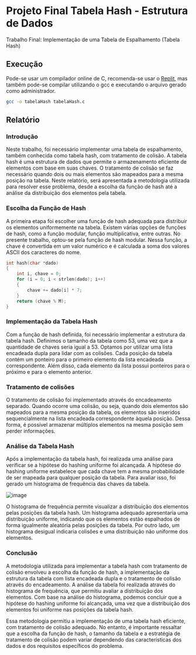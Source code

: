 # Projeto Final Tabela Hash - Estrutura de Dados

Trabalho Final: Implementação de uma Tabela de Espalhamento (Tabela Hash)

## Execução
Pode-se usar um compilador online de C, recomenda-se usar o [Replit](https://replit.com/), mas também pode-se compilar utilizando o gcc e executando o arquivo gerado como administrador.

```bash
gcc -o tabelaHash tabelaHash.c 
```

## Relatório

### Introdução

Neste trabalho, foi necessário implementar uma tabela de espalhamento, também conhecida como tabela hash, com tratamento de colisão. A tabela hash é uma estrutura de dados que permite o armazenamento eficiente de elementos com base em suas chaves. O tratamento de colisão se faz necessário quando dois ou mais elementos são mapeados para a mesma posição na tabela. Neste relatório, será apresentada a metodologia utilizada para resolver esse problema, desde a escolha da função de hash até a análise da distribuição dos elementos pela tabela.

### Escolha da Função de Hash

A primeira etapa foi escolher uma função de hash adequada para distribuir os elementos uniformemente na tabela. Existem várias opções de funções de hash, como a função modular, função multiplicativa, entre outras. No presente trabalho, optou-se pela função de hash modular. Nessa função, a chave é convertida em um valor numérico e é calculada a soma dos valores ASCII dos caracteres do nome.

```c
int hash(char *dado)
{
	int i, chave = 0;
	for (i = 0; i < strlen(dado); i++)
	{
		chave += dado[i] * 7;
	}
	return (chave % M);
}
```

### Implementação da Tabela Hash

Com a função de hash definida, foi necessário implementar a estrutura da tabela hash. Definimos o tamanho da tabela como 53, uma vez que a quantidade de chaves seria igual a 53. Optamos por utilizar uma lista encadeada dupla para lidar com as colisões. Cada posição da tabela contém um ponteiro para o primeiro elemento da lista encadeada correspondente. Além disso, cada elemento da lista possui ponteiros para o próximo e para o elemento anterior.

### Tratamento de colisões

O tratamento de colisão foi implementado através do encadeamento separado. Quando ocorre uma colisão, ou seja, quando dois elementos são mapeados para a mesma posição da tabela, os elementos são inseridos sequencialmente na lista encadeada correspondente àquela posição. Dessa forma, é possível armazenar múltiplos elementos na mesma posição sem perder informações.


### Análise da Tabela Hash

Após a implementação da tabela hash, foi realizada uma análise para verificar se a hipótese do hashing uniforme foi alcançada. A hipótese do hashing uniforme estabelece que cada chave tem a mesma probabilidade de ser mapeada para qualquer posição da tabela. Para avaliar isso, foi gerado um histograma de frequência das chaves da tabela.

![image](https://github.com/matheuspossenti/tabelaHash/assets/84344863/5e505621-d596-4f67-8eb5-951ede88931b)


O histograma de frequência permite visualizar a distribuição dos elementos pelas posições da tabela hash. Um histograma adequado apresentaria uma distribuição uniforme, indicando que os elementos estão espalhados de forma igualmente aleatória pelas posições da tabela. Por outro lado, um histograma desigual indicaria colisões e uma distribuição não uniforme dos elementos.

### Conclusão

A metodologia utilizada para implementar a tabela hash com tratamento de colisão envolveu a escolha da função de hash, a implementação da estrutura da tabela com lista encadeada dupla e o tratamento de colisão através do encadeamento. A análise da tabela foi realizada através do histograma de frequência, que permitiu avaliar a distribuição dos elementos. Com base na análise do histograma, podemos concluir que a hipótese do hashing uniforme foi alcançada, uma vez que a distribuição dos elementos foi uniforme nas posições da tabela hash.

Essa metodologia permitiu a implementação de uma tabela hash eficiente, com tratamento de colisão adequado. No entanto, é importante ressaltar que a escolha da função de hash, o tamanho da tabela e a estratégia de tratamento de colisão podem variar dependendo das características dos dados e dos requisitos específicos do problema.
